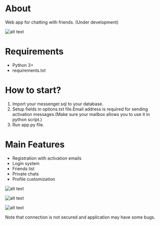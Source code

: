 # About
Web app for chatting with friends. (Under development)

 ![alt text](https://i.ibb.co/ssd8tFk/registration.png)
# Requirements
 - Python 3+
 - requirements.txt
 
 
# How to start?
 
 1. Import your messenger.sql to your database.
 2. Setup fields in options.txt file.Email address is required for sending activation messages.(Make sure your mailbox allows you to use it in python script.)
 3. Run app.py file.
 
# Main Features
 - Registration with activation emails
 - Login system
 - Friends list
 - Private chats
 - Profile customization

  ![alt text](https://i.ibb.co/DKNtJk1/more-info.png)
  
  
  ![alt text](https://i.ibb.co/30WVzCk/carr.png)
  
  
  ![alt text](https://i.ibb.co/MpvJ1pp/profile.png)


 Note that connection is not secured and application may have some bugs.
